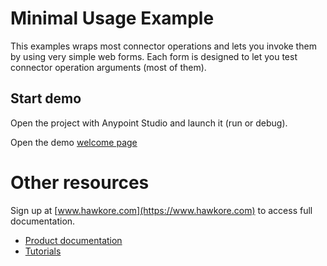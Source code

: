 # Minimal Usage Example

This examples wraps most connector operations and lets you invoke them
by using very simple web forms. Each form is designed to let you test
connector operation arguments (most of them).

## Start demo

Open the project with Anypoint Studio and launch it (run or debug).

Open the demo [welcome page](http://localhost:8081/view/)

# Other resources

Sign up at [www.hawkore.com](https://www.hawkore.com) to access full documentation.

- [Product documentation](https://docs.hawkore.com/private/apache-ignite-connector-mule3/)
- [Tutorials](https://docs.hawkore.com/private/tutorials/)
